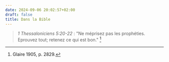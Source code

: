 ```yaml
---
date: 2024-09-06 20:02:57+02:00
draft: false
title: Dans la Bible
---
```





> *1 Thessaloniciens 5:20-22* : "Ne méprisez pas les prophéties. Eprouvez tout; retenez ce qui est bon." [^1]

[^1]: Glaire 1905, p. 2829.

